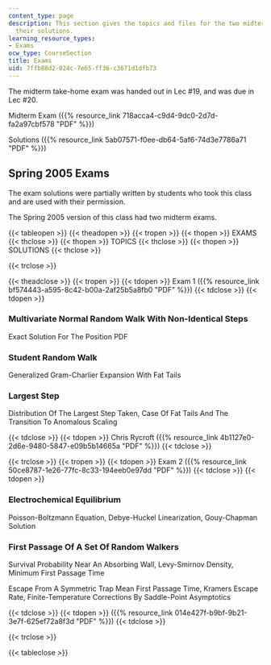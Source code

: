 ```yaml
---
content_type: page
description: This section gives the topics and files for the two midterm exams with
  their solutions.
learning_resource_types:
- Exams
ocw_type: CourseSection
title: Exams
uid: 7ffb88d2-024c-7e65-ff36-c3671d1dfb73
---
```


The midterm take-home exam was handed out in Lec #19, and was due in Lec #20.

Midterm Exam ({{% resource_link 718acca4-c9d4-9dc0-2d7d-fa2a97cbf578 "PDF" %}})

Solutions ({{% resource_link 5ab07571-f0ee-db64-5af6-74d3e7786a71 "PDF" %}})

Spring 2005 Exams
-----------------

The exam solutions were partially written by students who took this class and are used with their permission.

The Spring 2005 version of this class had two midterm exams.

{{< tableopen >}}
{{< theadopen >}}
{{< tropen >}}
{{< thopen >}}
EXAMS
{{< thclose >}}
{{< thopen >}}
TOPICS
{{< thclose >}}
{{< thopen >}}
SOLUTIONS
{{< thclose >}}

{{< trclose >}}

{{< theadclose >}}
{{< tropen >}}
{{< tdopen >}}
Exam 1 ({{% resource_link bf574443-a595-8c42-b00a-2af25b5a8fb0 "PDF" %}})
{{< tdclose >}}
{{< tdopen >}}


### Multivariate Normal Random Walk With Non-Identical Steps

Exact Solution For The Position PDF

### Student Random Walk

Generalized Gram-Charlier Expansion With Fat Tails

### Largest Step

Distribution Of The Largest Step Taken, Case Of Fat Tails And The Transition To Anomalous Scaling


{{< tdclose >}}
{{< tdopen >}}
Chris Rycroft ({{% resource_link 4b1127e0-2d6e-9480-5847-e09b5b14665a "PDF" %}})
{{< tdclose >}}

{{< trclose >}}
{{< tropen >}}
{{< tdopen >}}
Exam 2 ({{% resource_link 50ce8787-1e26-77fc-8c33-194eeb0e97dd "PDF" %}})
{{< tdclose >}}
{{< tdopen >}}


### Electrochemical Equilibrium

Poisson-Boltzmann Equation, Debye-Huckel Linearization, Gouy-Chapman Solution

### First Passage Of A Set Of Random Walkers

Survival Probability Near An Absorbing Wall, Levy-Smirnov Density, Minimum First Passage Time

Escape From A Symmetric Trap Mean First Passage Time, Kramers Escape Rate, Finite-Temperature Corrections By Saddle-Point Asymptotics


{{< tdclose >}}
{{< tdopen >}}
({{% resource_link 014e427f-b9bf-9b21-3e7f-625ef72a8f3d "PDF" %}})
{{< tdclose >}}

{{< trclose >}}

{{< tableclose >}}